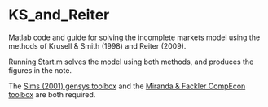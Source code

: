# KS_and_Reiter
Matlab code and guide for solving the incomplete markets model using the methods of Krusell &amp; Smith (1998) and Reiter (2009).

Running Start.m solves the model using both methods, and produces the figures in the note.

The [Sims (2001) gensys toolbox](http://sims.princeton.edu/yftp/gensys/) and the [Miranda & Fackler CompEcon toolbox](http://www4.ncsu.edu/~pfackler/compecon/toolbox.html) are both required.

